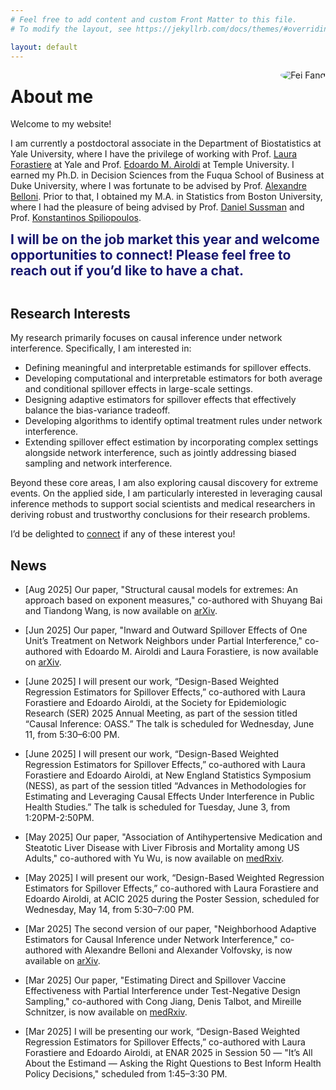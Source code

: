 ```yaml
---
# Feel free to add content and custom Front Matter to this file.
# To modify the layout, see https://jekyllrb.com/docs/themes/#overriding-theme-defaults

layout: default
---
```


<img src="{{ '/img/photo_web.jpeg' | relative_url }}"
     alt="Fei Fang"
     style="float:right; margin-left:1rem; margin-bottom:.5rem; max-width:180px; border-radius:50%;">

# About me

Welcome to my website!

I am currently a postdoctoral associate in the Department of Biostatistics at Yale University, where I have the privilege of working with Prof. [Laura Forastiere](https://ysph.yale.edu/profile/laura-forastiere/) at Yale and Prof. [Edoardo M. Airoldi](https://airoldi.github.io) at Temple University. I earned my Ph.D. in Decision Sciences from the Fuqua School of Business at Duke University, where I was fortunate to be advised by Prof. [Alexandre Belloni](https://www.fuqua.duke.edu/faculty/alexandre-belloni). Prior to that, I obtained my M.A. in Statistics from Boston University, where I had the pleasure of being advised by Prof. [Daniel Sussman](https://www.bu.edu/math/profile/daniel-sussman/) and Prof. [Konstantinos Spiliopoulos](https://math.bu.edu/people/kspiliop/).

**<span style="font-size:1.5em;color:#191970">
I will be on the job market this year and welcome opportunities to connect! Please feel free to reach out if you’d like to have a chat.
</span>**

<div style="clear:both;"></div>

## Research Interests

My research primarily focuses on causal inference under network interference. Specifically, I am interested in:

- Defining meaningful and interpretable estimands for spillover effects.
- Developing computational and interpretable estimators for both average and conditional spillover effects in large-scale settings.
- Designing adaptive estimators for spillover effects that effectively balance the bias-variance tradeoff.
- Developing algorithms to identify optimal treatment rules under network interference.
- Extending spillover effect estimation by incorporating complex settings alongside network interference, such as jointly addressing biased sampling and network interference.

Beyond these core areas, I am also exploring causal discovery for extreme events. On the applied side, I am particularly interested in leveraging causal inference methods to support social scientists and medical researchers in deriving robust and trustworthy conclusions for their research problems.

I’d be delighted to [connect](mailto:fei.fang@yale.edu) if any of these interest you!

## News

- [Aug 2025] Our paper, "Structural causal models for extremes: An approach based on exponent measures," co-authored with Shuyang Bai and Tiandong Wang, is now available on [arXiv](https://arxiv.org/abs/2508.00223).

- [Jun 2025] Our paper, "Inward and Outward Spillover Effects of One Unit’s Treatment on Network Neighbors under Partial Interference," co-authored with Edoardo M. Airoldi and Laura Forastiere, is now available on [arXiv](https://arxiv.org/abs/2506.06615).

- [June 2025]
I will present our work, “Design-Based Weighted Regression Estimators for Spillover Effects,” co-authored with Laura Forastiere and Edoardo Airoldi, at the Society for Epidemiologic Research (SER) 2025 Annual Meeting, as part of the session titled “Causal Inference: OASS.” The talk is scheduled for Wednesday, June 11, from 5:30–6:00 PM.

- [June 2025]
I will present our work, “Design-Based Weighted Regression Estimators for Spillover Effects,” co-authored with Laura Forastiere and Edoardo Airoldi, at New England Statistics Symposium (NESS), as part of the session titled “Advances in Methodologies for Estimating and Leveraging Causal Effects Under Interference in Public Health Studies.” The talk is scheduled for Tuesday, June 3, from 1:20PM-2:50PM.

- [May 2025] Our paper, "Association of Antihypertensive Medication and Steatotic Liver Disease with Liver Fibrosis and Mortality among US Adults," co-authored with Yu Wu, is now available on [medRxiv](https://www.medrxiv.org/content/10.1101/2025.05.20.25328037v1.full.pdf).

- [May 2025]
I will present our work, “Design-Based Weighted Regression Estimators for Spillover Effects,” co-authored with Laura Forastiere and Edoardo Airoldi, at ACIC 2025 during the Poster Session, scheduled for Wednesday, May 14, from 5:30–7:00 PM.

- [Mar 2025] The second version of our paper, "Neighborhood Adaptive Estimators for Causal Inference under Network Interference," co-authored with Alexandre Belloni and Alexander Volfovsky, is now available on [arXiv](https://arxiv.org/pdf/2212.03683). 

- [Mar 2025] Our paper, "Estimating Direct and Spillover Vaccine Effectiveness with Partial Interference under Test-Negative Design Sampling," co-authored with Cong Jiang, Denis Talbot, and Mireille Schnitzer, is now available on [medRxiv](https://www.medrxiv.org/content/10.1101/2025.02.24.25322826v1.full.pdf).

- [Mar 2025] I will be presenting our work, “Design-Based Weighted Regression Estimators for Spillover Effects,” co-authored with Laura Forastiere and Edoardo Airoldi, at ENAR 2025 in Session 50 — "It’s All About the Estimand — Asking the Right Questions to Best Inform Health Policy Decisions," scheduled from 1:45–3:30 PM.
